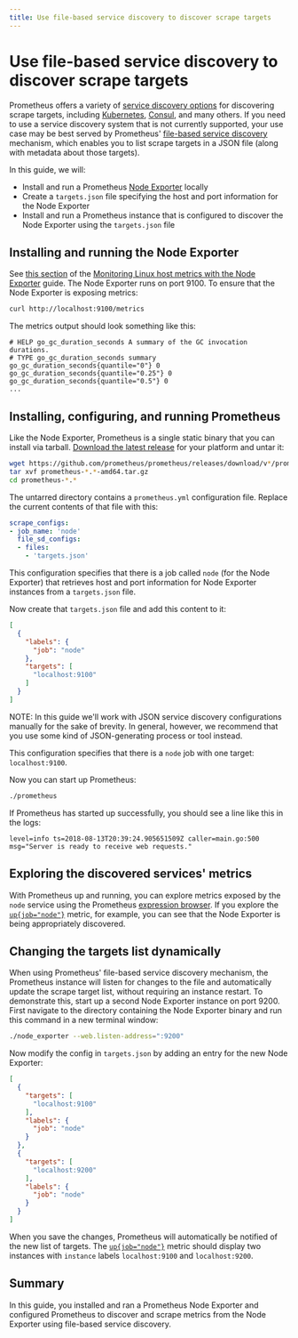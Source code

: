 ```yaml
---
title: Use file-based service discovery to discover scrape targets
---
```


# Use file-based service discovery to discover scrape targets

Prometheus offers a variety of [service discovery options](https://github.com/prometheus/prometheus/tree/main/discovery) for discovering scrape targets, including [Kubernetes](/docs/prometheus/latest/configuration/configuration/#kubernetes_sd_config), [Consul](/docs/prometheus/latest/configuration/configuration/#consul_sd_config), and many others. If you need to use a service discovery system that is not currently supported, your use case may be best served by Prometheus' [file-based service discovery](/docs/prometheus/latest/configuration/configuration/#file_sd_config) mechanism, which enables you to list scrape targets in a JSON file (along with metadata about those targets).

In this guide, we will:

* Install and run a Prometheus [Node Exporter](./node-exporter) locally
* Create a `targets.json` file specifying the host and port information for the Node Exporter
* Install and run a Prometheus instance that is configured to discover the Node Exporter using the `targets.json` file

## Installing and running the Node Exporter

See [this section](./node-exporter#installing-and-running-the-node-exporter) of the [Monitoring Linux host metrics with the Node Exporter](./node-exporter) guide. The Node Exporter runs on port 9100. To ensure that the Node Exporter is exposing metrics:

```bash
curl http://localhost:9100/metrics
```

The metrics output should look something like this:

```
# HELP go_gc_duration_seconds A summary of the GC invocation durations.
# TYPE go_gc_duration_seconds summary
go_gc_duration_seconds{quantile="0"} 0
go_gc_duration_seconds{quantile="0.25"} 0
go_gc_duration_seconds{quantile="0.5"} 0
...
```

## Installing, configuring, and running Prometheus

Like the Node Exporter, Prometheus is a single static binary that you can install via tarball. [Download the latest release](/download#prometheus) for your platform and untar it:

```bash
wget https://github.com/prometheus/prometheus/releases/download/v*/prometheus-*.*-amd64.tar.gz
tar xvf prometheus-*.*-amd64.tar.gz
cd prometheus-*.*
```

The untarred directory contains a `prometheus.yml` configuration file. Replace the current contents of that file with this:

```yaml
scrape_configs:
- job_name: 'node'
  file_sd_configs:
  - files:
    - 'targets.json'
```

This configuration specifies that there is a job called `node` (for the Node Exporter) that retrieves host and port information for Node Exporter instances from a `targets.json` file.

Now create that `targets.json` file and add this content to it:

```json
[
  {
    "labels": {
      "job": "node"
    },
    "targets": [
      "localhost:9100"
    ]
  }
]
```

NOTE: In this guide we'll work with JSON service discovery configurations manually for the sake of brevity. In general, however, we recommend that you use some kind of JSON-generating process or tool instead.

This configuration specifies that there is a `node` job with one target: `localhost:9100`.

Now you can start up Prometheus:

```bash
./prometheus
```

If Prometheus has started up successfully, you should see a line like this in the logs:

```
level=info ts=2018-08-13T20:39:24.905651509Z caller=main.go:500 msg="Server is ready to receive web requests."
```

## Exploring the discovered services' metrics

With Prometheus up and running, you can explore metrics exposed by the `node` service using the Prometheus [expression browser](/docs/visualization/browser). If you explore the [`up{job="node"}`](http://localhost:9090/graph?g0.range_input=1h&g0.expr=up%7Bjob%3D%22node%22%7D&g0.tab=1) metric, for example, you can see that the Node Exporter is being appropriately discovered.

## Changing the targets list dynamically

When using Prometheus' file-based service discovery mechanism, the Prometheus instance will listen for changes to the file and automatically update the scrape target list, without requiring an instance restart. To demonstrate this, start up a second Node Exporter instance on port 9200. First navigate to the directory containing the Node Exporter binary and run this command in a new terminal window:

```bash
./node_exporter --web.listen-address=":9200"
```

Now modify the config in `targets.json` by adding an entry for the new Node Exporter:

```json
[
  {
    "targets": [
      "localhost:9100"
    ],
    "labels": {
      "job": "node"
    }
  },
  {
    "targets": [
      "localhost:9200"
    ],
    "labels": {
      "job": "node"
    }
  }
]
```

When you save the changes, Prometheus will automatically be notified of the new list of targets. The [`up{job="node"}`](http://localhost:9090/graph?g0.range_input=1h&g0.expr=up%7Bjob%3D%22node%22%7D&g0.tab=1) metric should display two instances with `instance` labels `localhost:9100` and `localhost:9200`.

## Summary

In this guide, you installed and ran a Prometheus Node Exporter and configured Prometheus to discover and scrape metrics from the Node Exporter using file-based service discovery.
